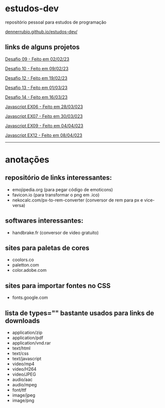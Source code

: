 # estudos-dev
repositório pessoal para estudos de programação

[dennerrubio.github.io/estudos-dev/](https://dennerrubio.github.io/estudos-dev/)

## links de alguns projetos
[Desafio 09 - Feito em 02/02/23](https://dennerrubio.github.io/estudos-dev/html-css/curso-em-video/desafios/de09/index.html)

[Desafio 10 - Feito em 09/02/23](https://dennerrubio.github.io/estudos-dev/html-css/curso-em-video/desafios/de10/index.html)

[Desafio 12 - Feito em 19/02/23](https://dennerrubio.github.io/estudos-dev/html-css/curso-em-video/desafios/de12/index.html)

[Desafio 13 - Feito em 01/03/23](https://dennerrubio.github.io/estudos-dev/html-css/curso-em-video/desafios/de13/index.html)

[Desafio 14 - Feito em 16/03/23](https://dennerrubio.github.io/estudos-dev/html-css/curso-em-video/desafios/de14/index.html)

[Javascript EX06 - Feito em 28/03/023](https://dennerrubio.github.io/estudos-dev/javascript/curso-em-video/exercicios/ex06/index.html)

[Javascript EX07 - Feito em 30/03/023](https://dennerrubio.github.io/estudos-dev/javascript/curso-em-video/exercicios/ex07/index.html)

[Javascript EX09 - Feito em 04/04/023](https://dennerrubio.github.io/estudos-dev/javascript/curso-em-video/exercicios/ex09/index.html)

[Javascript EX12 - Feito em 08/04/023](https://dennerrubio.github.io/estudos-dev/javascript/curso-em-video/exercicios/ex12/index.html)


---


# anotações
## repositório de links interessantes:
- emojipedia.org (para pegar código de emoticons)
- favicon.io (para transformar o png em .ico)
- nekocalc.com/px-to-rem-converter (conversor de rem para px e vice-versa)

## softwares interessantes:
- handbrake.fr (conversor de video gratuito)

## sites para paletas de cores
- coolors.co
- paletton.com
- color.adobe.com

## sites para importar fontes no CSS
- fonts.google.com

## lista de types="" bastante usados para links de downloads
- application/zip
- application/pdf
- application/vnd.rar
- text/html
- text/css
- text/javascript
- video/mp4
- video/H264
- video/JPEG
- audio/aac
- audio/mpeg
- font/ttf
- image/jpeg
- image/png
